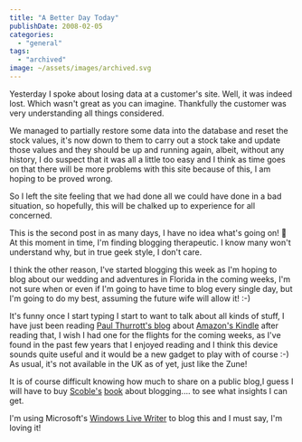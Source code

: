 ```yaml
---
title: "A Better Day Today"
publishDate: 2008-02-05
categories: 
  - "general"
tags: 
  - "archived"
image: ~/assets/images/archived.svg
---
```


Yesterday I spoke about losing data at a customer's site. Well, it was indeed lost. Which wasn't great as you can imagine. Thankfully the customer was very understanding all things considered.

We managed to partially restore some data into the database and reset the stock values, it's now down to them to carry out a stock take and update those values and they should be up and running again, albeit, without any history, I do suspect that it was all a little too easy and I think as time goes on that there will be more problems with this site because of this, I am hoping to be proved wrong.

So I left the site feeling that we had done all we could have done in a bad situation, so hopefully, this will be chalked up to experience for all concerned.

This is the second post in as many days, I have no idea what's going on! 🙂 At this moment in time, I'm finding blogging therapeutic. I know many won't understand why, but in true geek style, I don't care.

I think the other reason, I've started blogging this week as I'm hoping to blog about our wedding and adventures in Florida in the coming weeks, I'm not sure when or even if I'm going to have time to blog every single day, but I'm going to do my best, assuming the future wife will allow it! :-)

It's funny once I start typing I start to want to talk about all kinds of stuff, I have just been reading [Paul Thurrott's blog](https://www.winsupersite.com/) about [Amazon's Kindle](https://www.winsupersite.com/reviews/kindle.asp) after reading that, I wish I had one for the flights for the coming weeks, as I've found in the past few years that I enjoyed reading and I think this device sounds quite useful and it would be a new gadget to play with of course :-)  As usual, it's not available in the UK as of yet, just like the Zune!

It is of course difficult knowing how much to share on a public blog,I guess I will have to buy [Scoble's](https://scobleizer.com/) [book](https://www.amazon.com/dp/047174719X?tag=nakedconversa-20&camp=14573&creative=327641&linkCode=as1&creativeASIN=047174719X&adid=0KYBWJPM4FHMFHGHMXYP&) about blogging.... to see what insights I can get.

I'm using Microsoft's [Windows Live Writer](https://get.live.com/writer/overview) to blog this and I must say, I'm loving it!
